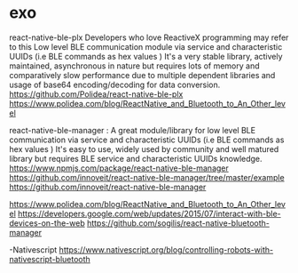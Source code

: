 # exo

react-native-ble-plx Developers who love ReactiveX programming may refer to this Low level BLE communication module via service and characteristic UUIDs (i.e BLE commands as hex values ) It's a very stable library, actively maintained, asynchronous in nature but requires lots of memory and comparatively slow performance due to multiple dependent libraries and usage of base64 encoding/decoding for data conversion.
https://github.com/Polidea/react-native-ble-plx
https://www.polidea.com/blog/ReactNative_and_Bluetooth_to_An_Other_level

react-native-ble-manager : A great module/library for low level BLE communication via service and characteristic UUIDs (i.e BLE commands as hex values ) It's easy to use, widely used by community and well matured library but requires BLE service and characteristic UUIDs knowledge.
https://www.npmjs.com/package/react-native-ble-manager
https://github.com/innoveit/react-native-ble-manager/tree/master/example
https://github.com/innoveit/react-native-ble-manager


https://www.polidea.com/blog/ReactNative_and_Bluetooth_to_An_Other_level
https://developers.google.com/web/updates/2015/07/interact-with-ble-devices-on-the-web
https://github.com/sogilis/react-native-bluetooth-manager

-Nativescript
https://www.nativescript.org/blog/controlling-robots-with-nativescript-bluetooth
